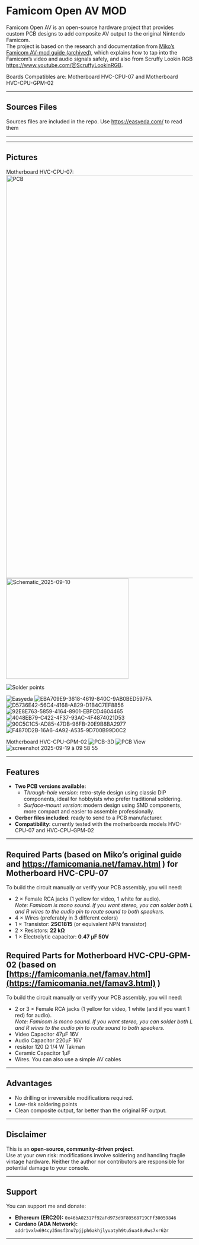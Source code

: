 # Famicom Open AV MOD

Famicom Open AV is an open-source hardware project that provides custom PCB designs to add composite AV output to the original Nintendo Famicom.  
The project is based on the research and documentation from [Miko’s Famicom AV-mod guide (archived)](https://web.archive.org/web/20250321162602/https://miko.mobi/famav.htm), which explains how to tap into the Famicom’s video and audio signals safely, and also from Scruffy Lookin RGB https://www.youtube.com/@ScruffyLookinRGB.

Boards Compatibles are: Motherboard HVC-CPU-07 and Motherboard HVC-CPU-GPM-02  

---

## Sources Files
Sources files are included in the repo. Use https://easyeda.com/ to read them


---


---

## Pictures

Motherboard HVC-CPU-07:
<img width="1222" height="1088" alt="PCB" src="https://github.com/user-attachments/assets/de180c95-e2cf-4c1f-9922-96a7f855b452" />
<img width="330" height="272" alt="Schematic_2025-09-10" src="https://github.com/user-attachments/assets/4ce4c8be-71f5-42e2-8a8b-57a3ae6c1ebf" />

![Solder points](https://github.com/user-attachments/assets/a11e1a89-39f7-4dc6-bddb-a17cd2afe74f)

![Easyeda](https://github.com/user-attachments/assets/f8b8df23-ecab-48ad-91e0-c31432ce1a4d)
![EBA709E9-3618-4619-840C-9AB0BED597FA](https://github.com/user-attachments/assets/3bb137f6-1c00-491a-b757-cb2e38130d60)
![D5736E42-56C4-4168-A829-D1B4C7EF8856](https://github.com/user-attachments/assets/16b88c0c-def2-4f55-9e05-f0cd15e21526)
![92E8E763-5859-4164-8901-EBFCD4604465](https://github.com/user-attachments/assets/cf424e0e-2447-4413-81f4-fc00f0e71c48)
![4048EB79-C422-4F37-93AC-4F4874021D53](https://github.com/user-attachments/assets/ff463b0a-6b49-4a55-b39a-20460518b869)
![90C5C1C5-AD85-47DB-96FB-20E9B8BA2977](https://github.com/user-attachments/assets/621fde2d-d500-4213-ad2c-fd41594073a4)
![F4870D2B-16A6-4A92-A535-9D700B99D0C2](https://github.com/user-attachments/assets/1ce9e6d4-0c84-48ac-ac85-013547123145)


Motherboard HVC-CPU-GPM-02
![PCB-3D](https://github.com/user-attachments/assets/93bc5642-9e75-4ab3-897b-beeffadcbc87)
![PCB View](https://github.com/user-attachments/assets/b62fc047-e1e1-4dad-8045-79ceff128847)
![screenshot 2025-09-19 à 09 58 55](https://github.com/user-attachments/assets/355e7210-4fee-42ae-a290-8ee5ca259201)



---

## Features

- **Two PCB versions available:**
  - *Through-hole version*: retro-style design using classic DIP components, ideal for hobbyists who prefer traditional soldering.
  - *Surface-mount version*: modern design using SMD components, more compact and easier to assemble professionally.
- **Gerber files included**: ready to send to a PCB manufacturer.
- **Compatibility**: currently tested with the motherboards models HVC-CPU-07 and  HVC-CPU-GPM-02

---

## Required Parts (based on Miko’s original guide and https://famicomania.net/famav.html ) for Motherboard HVC-CPU-07

To build the circuit manually or verify your PCB assembly, you will need:

- 2 × Female RCA jacks (1 yellow for video, 1 white for audio).  
  *Note: Famicom is mono sound. If you want stereo, you can solder both L and R wires to the audio pin to route sound to both speakers.*
- 4 × Wires (preferably in 3 different colors)  
- 1 × Transistor: **2SC1815** (or equivalent NPN transistor)  
- 2 × Resistors: **22 kΩ**  
- 1 × Electrolytic capacitor: **0.47 µF 50V**

  
## Required Parts for Motherboard HVC-CPU-GPM-02 (based on [https://famicomania.net/famav.html](https://famicomania.net/famav3.html) )

To build the circuit manually or verify your PCB assembly, you will need:

- 2 or 3 × Female RCA jacks (1 yellow for video, 1 white (and if you want 1 red) for audio).  
  *Note: Famicom is mono sound. If you want stereo, you can solder both L and R wires to the audio pin to route sound to both speakers.*
- Video Capacitor 47µF 16V 
- Audio Capacitor 220µF 16V
- resistor 120 Ω 1/4 W Takman 
- Ceramic Capacitor 1µF
- Wires. You can also use a simple AV cables
---

## Advantages

- No drilling or irreversible modifications required.  
- Low-risk soldering points  
- Clean composite output, far better than the original RF output.  

---

## Disclaimer

This is an **open-source, community-driven project**.  
Use at your own risk: modifications involve soldering and handling fragile vintage hardware. Neither the author nor contributors are responsible for potential damage to your console.

---

## Support

You can support me and donate:  
- **Ethereum (ERC20):** `0x46bA02317f92aFd973d9F80568719CFf30059846`  
- **Cardano (ADA Network):** `addr1vxlw694cy35msf3nu7pjjph6akhjlyuatyh9tu5ua48u9ws7xr62r`  

---

